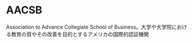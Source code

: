 # AACSB
 Association to Advance Collegiate School of Business。大学や大学院における教育の質やその改善を目的とするアメリカの国際的認証機関
